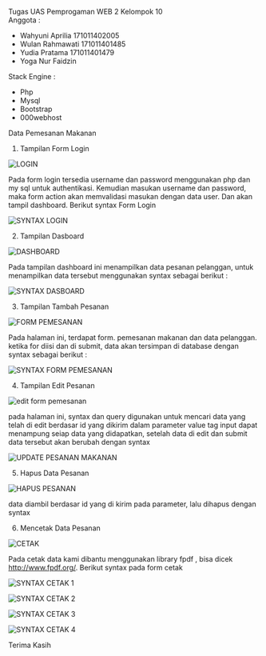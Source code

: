 Tugas UAS Pemprogaman WEB 2 Kelompok 10 </br>
Anggota :
- Wahyuni Aprilia 171011402005
- Wulan Rahmawati 171011401485
- Yudia Pratama 171011401479
- Yoga Nur Faidzin 

Stack Engine :
- Php
- Mysql
- Bootstrap
- 000webhost

Data Pemesanan Makanan

1. Tampilan Form Login 

![LOGIN](https://user-images.githubusercontent.com/62058877/87859662-09b3a400-c961-11ea-8065-0ef8a0a151d9.PNG)

Pada form login tersedia username dan password menggunakan php dan my sql untuk authentikasi. Kemudian masukan username dan password, maka form action akan memvalidasi masukan dengan data user. Dan akan tampil dashboard. Berikut syntax Form Login 

![SYNTAX LOGIN](https://user-images.githubusercontent.com/62058877/87859753-bb52d500-c961-11ea-8289-5641298436e8.PNG)

2. Tampilan Dasboard

![DASHBOARD](https://user-images.githubusercontent.com/62058877/87859770-d0c7ff00-c961-11ea-9083-e586f3900264.PNG)

Pada tampilan dashboard ini menampilkan data pesanan pelanggan, untuk menampilkan data tersebut menggunakan syntax sebagai berikut :

![SYNTAX DASBOARD](https://user-images.githubusercontent.com/62058877/87859773-d4f41c80-c961-11ea-9e1a-07a2c810476a.PNG)

3. Tampilan Tambah Pesanan 

![FORM PEMESANAN](https://user-images.githubusercontent.com/62058877/87859791-079e1500-c962-11ea-8fa2-d297a53fe967.PNG)

Pada halaman ini, terdapat form. pemesanan makanan dan data pelanggan. ketika for diisi dan di submit, data akan tersimpan di database dengan syntax sebagai berikut :

![SYNTAX FORM PEMESANAN](https://user-images.githubusercontent.com/62058877/87859792-0a990580-c962-11ea-9c23-c91c7f6c2994.PNG)

4. Tampilan Edit Pesanan 

![edit form pemesanan](https://user-images.githubusercontent.com/62058877/87859836-6ebbc980-c962-11ea-9139-178b9e2b336b.PNG)

pada halaman ini, syntax dan query digunakan untuk mencari data yang telah di edit berdasar id yang dikirim dalam parameter value tag input dapat menampung seiap data yang didapatkan, setelah data di edit dan submit data tersebut akan berubah dengan syntax

![UPDATE PESANAN MAKANAN](https://user-images.githubusercontent.com/62058877/87859810-28ff0100-c962-11ea-9c28-6e191fd95d95.PNG)

5. Hapus Data Pesanan 

![HAPUS PESANAN](https://user-images.githubusercontent.com/62058877/87859853-85fab700-c962-11ea-894a-f760105ce484.PNG)

data diambil berdasar id yang di kirim pada parameter, lalu dihapus dengan syntax

6. Mencetak Data Pesanan 

![CETAK](https://user-images.githubusercontent.com/62058877/87859865-b80c1900-c962-11ea-91b3-d0ec327dff9b.PNG)

Pada cetak data kami dibantu menggunakan library fpdf , bisa dicek http://www.fpdf.org/. Berikut syntax pada form cetak 

![SYNTAX CETAK 1](https://user-images.githubusercontent.com/62058877/87859912-2f41ad00-c963-11ea-8ad5-9db6be47916d.PNG)

![SYNTAX CETAK 2](https://user-images.githubusercontent.com/62058877/87859913-2f41ad00-c963-11ea-831e-7a6ec7068fa2.PNG)

![SYNTAX CETAK 3](https://user-images.githubusercontent.com/62058877/87859909-2cdf5300-c963-11ea-9a0a-8a1c0d85b8e1.PNG)

![SYNTAX CETAK 4](https://user-images.githubusercontent.com/62058877/87859911-2ea91680-c963-11ea-9f46-2d97247c64fd.PNG)

Terima Kasih


